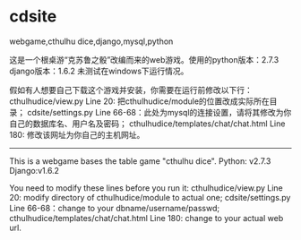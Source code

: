 cdsite
======

webgame,cthulhu dice,django,mysql,python

这是一个根桌游“克苏鲁之骰”改编而来的web游戏。使用的python版本：2.7.3 django版本：1.6.2
未测试在windows下运行情况。

假如有人想要自己下载这个游戏并安装，你需要在运行前修改以下行：
cthulhudice/view.py Line 20: 把cthulhudice/module的位置改成实际所在目录；
cdsite/settings.py Line 66-68：此处为mysql的连接设置，请将其修改为你自己的数据库名、用户名及密码；
cthulhudice/templates/chat/chat.html Line 180: 修改该网址为你自己的主机网址。

------------------------------------------------------
This is a webgame bases the table game "cthulhu dice". Python: v2.7.3 Django:v1.6.2

You need to modify these lines before you run it:
cthulhudice/view.py Line 20: modify directory of cthulhudice/module to actual one;
cdsite/settings.py Line 66-68：change to your dbname/username/passwd;
cthulhudice/templates/chat/chat.html Line 180: change to your actual web url.
